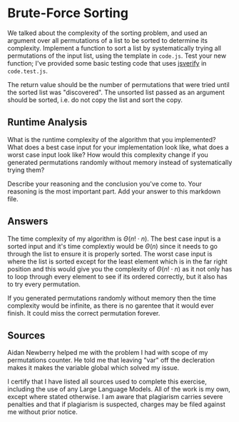 # Brute-Force Sorting

We talked about the complexity of the sorting problem, and used an argument over
all permutations of a list to be sorted to determine its complexity. Implement
a function to sort a list by systematically trying all permutations of the input
list, using the template in `code.js`. Test your new function; I've provided
some basic testing code that uses [jsverify](https://jsverify.github.io/) in
`code.test.js`.

The return value should be the number of permutations that were tried until the
sorted list was "discovered". The unsorted list passed as an argument should be
sorted, i.e. do not copy the list and sort the copy.

## Runtime Analysis

What is the runtime complexity of the algorithm that you implemented? What does
a best case input for your implementation look like, what does a worst case
input look like? How would this complexity change if you generated permutations
randomly without memory instead of systematically trying them?

Describe your reasoning and the conclusion you've come to. Your reasoning is the
most important part. Add your answer to this markdown file.

## Answers

The time complexity of my algorithm is $\Theta(n! \cdot n)$. The best case input is a sorted input and it's time complextiy would be $\Theta(n)$ since it needs to go through the list to ensure it is properly sorted. The worst case input is where the list is sorted except for the least element which is in the far right position and this would give you the complexity of $\Theta(n! \cdot n)$ as it not only has to loop through every element to see if its ordered correctly, but it also has to try every permutation.

If you generated permutations randomly without memory then the time complexity would be infinite, as there is no garentee that it would ever finish. It could miss the correct permutation forever.

## Sources 

Aidan Newberry helped me with the problem I had with scope of my permutations counter. He told me that leaving "var" off the decleration makes it makes the variable global which solved my issue.

I certify that I have listed all sources used to complete this exercise, including the use of any Large Language Models. All of the work is my own, except where stated otherwise. I am aware that plagiarism carries severe penalties and that if plagiarism is suspected, charges may be filed against me without prior notice.